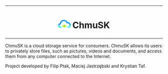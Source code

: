 ***

<h1 align="center"> 
  <sub>
    <img src="src/favicon.ico" height="40" width="40">
  </sub>
  ChmuSK
</h1>

***

ChmuSK is a cloud storage service for consumers. ChmuSK allows its users to privately store files, such as pictures, videos and documents, and access them from any computer connected to the Internet.

Project developed by Filip Ptak, Maciej Jastrzębski and Krystian Taf.

